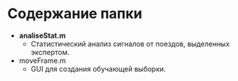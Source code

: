 # Содержание папки
- **analiseStat.m**
    - Статистический анализ сигналов от поездов, выделенных экспертом.
- moveFrame.m
    - GUI для создания обучающей выборки.

